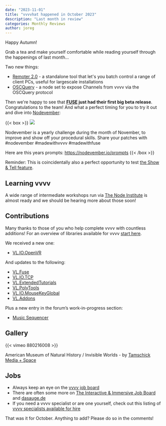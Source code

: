 ```yaml
---
date: "2023-11-01"
title: "vvvvhat happened in October 2023"
description: "Last month in review"
categories: Monthly Reviews
author: joreg
---
```


Happy Autumn!

Grab a tea and make yourself comfortable while reading yourself through the happenings of last month...

Two new things:
- [Remoter 2.0](https://visualprogramming.net/blog/2023/introducing-remoter-2.0/) - a standalone tool that let's you batch control a range of client PCs, useful for largescale installations
- [OSCQuery](https://visualprogramming.net/blog/2023/introducing-support-for-the-oscquery-protocol/) - a node set to expose Channels from vvvv via the OSCQuery protocol
  
Then we're happy to see that **[FUSE](https://www.nuget.org/packages/VL.Fuse/1.0.0-beta01) just had their first big beta release**. Congratulations to the team! And what a perfect timing for you to try it out and dive into [Nodevember](https://nodevember.io/):

{{< box >}}
![](2022-11-01-12-29-36.png)

Nodevember is a yearly challenge during the month of November, to improve and show off your procedural skills. Share your patches with #nodevember #madewithvvvv #madewithfuse

Here are this years prompts: https://nodevember.io/prompts
{{< /box >}}

Reminder: This is coincidentally also a perfect opportunity to test [the Show & Tell feature](https://thegraybook.vvvv.org/reference/hde/showandtell.html).

## Learning vvvv
A wide range of intermediate workshops run via [The Node Institute](https://thenodeinstitute.org/winter-season-23/) is almost ready and we should be hearing more about those soon!

## Contributions
Many thanks to those of you who help complete vvvv with countless additions! For an overview of libraries available for vvvv [start here](https://thegraybook.vvvv.org/reference/libraries/overview.html).

We received a new one: 
- [VL.IO.OpenVR](https://www.nuget.org/packages/VL.IO.OpenVR)
  
And updates to the following:
- [VL.Fuse](https://www.nuget.org/packages/VL.Fuse)
- [VL.IO.TCP](https://www.nuget.org/packages/VL.IO.TCP)
- [VL.ExtendedTutorials](https://www.nuget.org/packages/VL.ExtendedTutorials)
- [VL.PolyTools](https://www.nuget.org/packages/VL.PolyTools)
- [VL.IO.MouseKeyGlobal](https://www.nuget.org/packages/VL.IO.MouseKeyGlobal)
- [VL.Addons](https://www.nuget.org/packages/VL.Addons)

Plus a new entry in the forum’s work-in-progress section:
- [Music Sequencer](https://discourse.vvvv.org/t/music-sequencer/21971)

## Gallery

{{< vimeo 880216008 >}}

American Museum of Natural History / Invisible Worlds - by [Tamschick Media + Space](https://www.tamschick.com/)

## Jobs
- Always keep an eye on the [vvvv job board](https://discourse.vvvv.org/c/jobs)
- There are often some more on [The Interactive & Immersive Job Board](https://jobs.interactiveimmersive.io/?s=vvvv&post_type=job_listing&orderby=date) and [dasauge.de](https://dasauge.de/sta/Vvvv/)
- If you need a vvvv specialist or are one yourself, check out this listing of [vvvv specialists available for hire](https://vvvv.org/documentation/vvvv-specialists-available-for-hire)

That was it for October. Anything to add? Please do so in the comments!